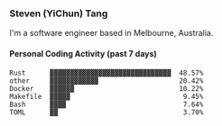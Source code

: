 ### Steven (YiChun) Tang

I'm a software engineer based in Melbourne, Australia.

#### Personal Coding Activity (past 7 days)
```
Rust      ▓▓▓▓▓▓▓▓▓▓▓▓▓▓▓▓▓▓▓▓▓▓▓▓▓▓▓▓▓▓  48.57%
other     ▓▓▓▓▓▓▓▓▓▓▓▓                    20.42%
Docker    ▓▓▓▓▓▓                          10.22%
Makefile  ▓▓▓▓▓                            9.45%
Bash      ▓▓▓▓                             7.64%
TOML      ▓▓                               3.70%
```
